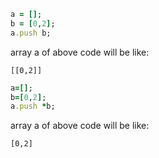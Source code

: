 ```ruby
a = [];
b = [0,2];
a.push b;
```
array a of above code will be like:
```
[[0,2]]
```
```ruby
a=[];
b=[0,2];
a.push *b;
```
array a of above code will be like:
```
[0,2]
```